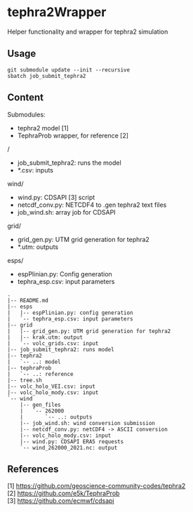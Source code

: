 # tephra2Wrapper
Helper functionality and wrapper for tephra2 simulation

## Usage
```
git submodule update --init --recursive
sbatch job_submit_tephra2
```

## Content

Submodules:
- tephra2 model [1]
- TephraProb wrapper, for reference [2]

/
- job_submit_tephra2: runs the model
- *.csv: inputs

wind/
- wind.py: CDSAPI [3] script
- netcdf_conv.py: NETCDF4 to .gen tephra2 text files
- job_wind.sh: array job for CDSAPI

grid/
- grid_gen.py: UTM grid generation for tephra2
- *.utm: outputs

esps/
- espPlinian.py: Config generation
- tephra_esp.csv: input parameters

```
.  
|-- README.md  
|-- esps  
|   |-- espPlinian.py: config generation  
|   `-- tephra_esp.csv: input parameters  
|-- grid  
|   |-- grid_gen.py: UTM grid generation for tephra2  
|   |-- krak.utm: output  
|   `-- volc_grids.csv: input  
|-- job_submit_tephra2: runs model  
|-- tephra2  
|   `-- ..: model  
|-- tephraProb  
|   `-- ..: reference  
|-- tree.sh  
|-- volc_holo_VEI.csv: input  
|-- volc_holo_mody.csv: input  
`-- wind  
    |-- gen_files  
    |   `-- 262000  
    |       `-- ..: outputs  
    |-- job_wind.sh: wind conversion submission  
    |-- netcdf_conv.py: netCDF4 -> ASCII conversion  
    |-- volc_holo_mody.csv: input  
    |-- wind.py: CDSAPI ERA5 requests  
    `-- wind_262000_2021.nc: output  
```

## References

[1] https://github.com/geoscience-community-codes/tephra2  
[2] https://github.com/e5k/TephraProb  
[3] https://github.com/ecmwf/cdsapi  

